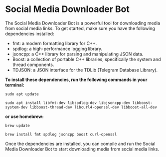 # Social Media Downloader Bot

The Social Media Downloader Bot is a powerful tool for downloading media from social media links. To get started, make sure you have the following dependencies installed:

* fmt: a modern formatting library for C++.
* spdlog: a high-performance logging library.
* jsoncpp: a C++ library for parsing and manipulating JSON data.
* Boost: a collection of portable C++ libraries, specifically the system and thread components.
* TDJSON: a JSON interface for the TDLib (Telegram Database Library).

**To install these dependencies, run the following commands in your terminal:**

``` sudo apt update ```

``` sudo apt install libfmt-dev libspdlog-dev libjsoncpp-dev libboost-system-dev libboost-thread-dev libcurl4-openssl-dev libboost-all-dev ```

**or use homebrew:**

``` brew update ```

``` brew install fmt spdlog jsoncpp boost curl-openssl ```

Once the dependencies are installed, you can compile and run the Social Media Downloader Bot to start downloading media from social media links.
